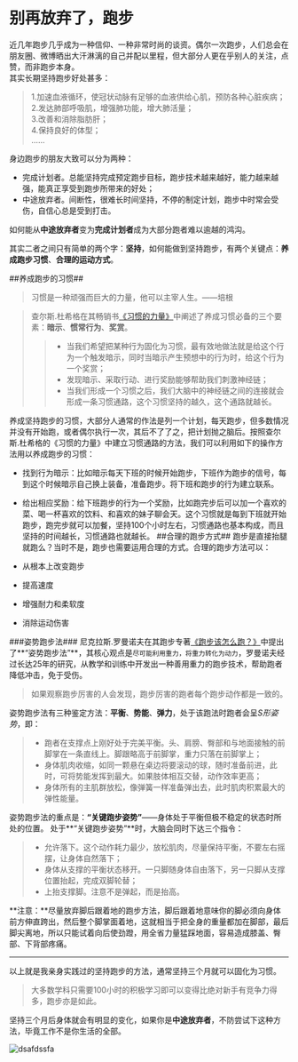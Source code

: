 # 别再放弃了，跑步 #
近几年跑步几乎成为一种信仰、一种非常时尚的谈资。偶尔一次跑步，人们总会在朋友圈、微博晒出大汗淋漓的自己并配以里程，但大部分人更在乎别人的关注，点赞，而非跑步本身。  
其实长期坚持跑步好处甚多：
> 1.加速血液循环，使冠状动脉有足够的血液供给心肌，预防各种心脏疾病；  
> 2.发达肺部呼吸肌，增强肺功能，增大肺活量；  
> 3.改善和消除脂肪肝；  
> 4.保持良好的体型；  
> ……
 
身边跑步的朋友大致可以分为两种：  

* 完成计划者。总能坚持完成预定跑步目标，跑步技术越来越好，能力越来越强，能真正享受到跑步所带来的好处；
* 中途放弃者。间断性，很难长时间坚持，不停的制定计划，跑步中时常会受伤，自信心总是受到打击。

如何能从**中途放弃者**变为**完成计划者**成为大部分跑者难以逾越的鸿沟。
  
其实二者之间只有简单的两个字：**坚持**，如何能做到坚持跑步，有两个关键点：**养成跑步习惯**、**合理的运动方式**。



##养成跑步的习惯##
>习惯是一种顽强而巨大的力量，他可以主宰人生。——培根    

>查尔斯.杜希格在其畅销书[《习惯的力量》](https://book.douban.com/subject/20507212/)中阐述了养成习惯必备的三个要素：**暗示**、**惯常行为**、**奖赏**。
>>* 当我们希望把某种行为固化为习惯，最有效地做法就是给这个行为一个触发暗示，同时当暗示产生预想中的行为时，给这个行为一个奖赏；
>>* 发现暗示、采取行动、进行奖励能够帮助我们刺激神经链；
>>* 当我们形成一个习惯之后，我们大脑中的神经链之间的连接就会形成一条习惯通路，这个习惯坚持的越久，这个通路就越长。


养成坚持跑步的习惯，大部分人通常的作法是列一个计划，每天跑步，但多数情况并没有开始跑，或者偶尔执行一次，其后不了了之，把计划抛之脑后。按照查尔斯.杜希格的《习惯的力量》中建立习惯通路的方法，我们可以利用如下的操作方法用以养成跑步的习惯：

* 找到行为暗示：比如暗示每天下班的时候开始跑步，下班作为跑步的信号，每到这个时候暗示自己换上装备，准备跑步。将下班和跑步的行为建立联系。
* 给出相应奖励：给下班跑步的行为一个奖励，比如跑完步后可以加一个喜欢的菜、喝一杯喜欢的饮料、和喜欢的妹子聊会天。这个习惯就是每到下班就开始跑步，跑完步就可以加餐，坚持100个小时左右，习惯通路也基本构成，而且坚持的时间越长，习惯通路也就越长。
##合理的跑步方式##
跑步是直接抬腿就跑么？当时不是，跑步也需要运用合理的方式。合理的跑步方法可以：

* 从根本上改变跑步
* 提高速度
* 增强耐力和柔软度
* 消除运动伤害

###姿势跑步法###
尼克拉斯.罗曼诺夫在其跑步专著[《跑步该怎么跑？》](https://book.douban.com/subject/22993407/ "pose method running")中提出了**“姿势跑步法”**，其核心观点是`尽可能利用重力，将重力转化为动力`，罗曼诺夫经过长达25年的研究，从教学和训练中开发出一种善用重力的跑步技术，帮助跑者降低冲击，免于受伤。
>如果观察跑步厉害的人会发现，跑步厉害的跑者每个跑步动作都是一致的。

姿势跑步法有三种鉴定方法：**平衡**、**势能**、**弹力**，处于该跑法时跑者会呈*S形姿势*，即：
> * 跑者在支撑点上刚好处于完美平衡。头、肩膀、臀部和与地面接触的前脚掌在一条直线上。脚跟略高于前脚掌，重力只落在前脚掌上；
> * 身体肌肉收缩，如同一颗悬在桌边将要滚动的球，随时准备前进，此时，可将势能发挥到最大。如果肢体相互交替，动作效率更高；
> * 身体所有的主肌群放松，像弹簧一样准备弹出去，此时肌肉积累最大的弹性能量。

姿势跑步法的重点是：**“关键跑步姿势”**——身体处于平衡但极不稳定的状态时所处的位置。
处于**“关键跑步姿势”**时，大脑会同时下达三个指令：
> * 允许落下。这个动作耗力最少，放松肌肉，尽量保持平衡，不要左右摇摆，让身体自然落下；
> * 身体从支撑的平衡状态移开。一只脚随身体自由落下，另一只脚从支撑位置抬起，完成双脚轮替；
> * 上抬支撑脚。注意不是弹起，而是抬高。

**注意：**尽量放弃脚后跟着地的跑步方法，脚后跟着地意味你的脚必须向身体前方伸直跨出，然后整个脚掌面着地，这就相当于把全身的重量都加在脚部，最后脚尖离地，所以只能试着向后使劲蹬，用全省力量猛踩地面，容易造成膝盖、臀部、下背部疼痛。


---
以上就是我亲身实践过的坚持跑步的方法，通常坚持三个月就可以固化为习惯。
>大多数学科只需要100小时的积极学习即可以变得比绝对新手有竞争力得多，跑步亦是如此。

坚持三个月后身体就会有明显的变化，如果你是**中途放弃者**，不防尝试下这种方法，毕竟工作不是你生活的全部。

![dsafdssfa](https://mp.weixin.qq.com/misc/getqrcode?fakeid=3266313064&token=1869412247&style=1)